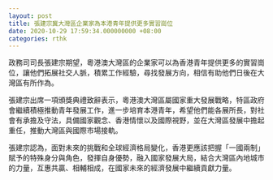 ```yaml
---
layout: post
title: 張建宗冀大灣區企業家為本港青年提供更多實習崗位
date: 2020-10-29 17:59:34.000000000 +08:00
categories: rthk
---
```


政務司司長張建宗期望，粵港澳大灣區的企業家可以為香港青年提供更多的實習崗位，讓他們拓展社交人脈，積累工作經驗，尋找發展方向，相信有助他們日後在大灣區有所作為。
 
張建宗出席一項頒獎典禮致辭表示，粵港澳大灣區屬國家重大發展戰略，特區政府會繼續積極推動青年發展工作，進一步培育本港青年，希望他們能各展所長，對社會有承擔及守法，具備國家觀念、香港情懷以及國際視野，並在大灣區發展中擔起重任，推動大灣區與國際市場接軌。

張建宗認為，面對未來的挑戰和全球經濟格局變化，香港更應該把握「一國兩制」賦予的特殊身分與角色，發揮自身優勢，融入國家發展大局，結合大灣區內地城市的力量，互惠共贏、相輔相成，在國家未來的經濟發展中繼續貢獻力量。
